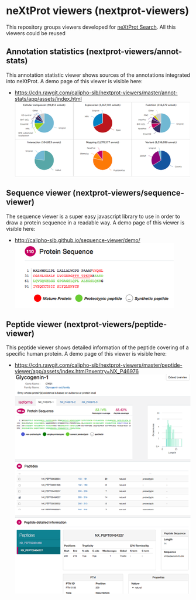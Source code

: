 # neXtProt viewers (nextprot-viewers)
This repository groups viewers developed for [neXtProt Search](https://search.nextprot.org).
All this viewers could be reused


## Annotation statistics (nextprot-viewers/annot-stats)

This annotation statistic viewer shows sources of the annotations integrated into neXtProt.
A demo page of this viewer is visible here:
* https://cdn.rawgit.com/calipho-sib/nextprot-viewers/master/annot-stats/app/assets/index.html
![Annotation statistic viewer](./annot-stats/app/assets/img/annot-stats-screenshot.png)

## Sequence viewer (nextprot-viewers/sequence-viewer)

The sequence viewer is a super easy javascript library to use in order to draw a protein sequence in a readable way.
A demo page of this viewer is visible here:
* http://calipho-sib.github.io/sequence-viewer/demo/
![Sequence viewer](./sequence-viewer/assets/sequence-viewer.png)

## Peptide viewer (nextprot-viewers/peptide-viewer)

This peptide viewer shows detailed information of the peptide covering of a specific human protein.
A demo page of this viewer is visible here:
* https://cdn.rawgit.com/calipho-sib/nextprot-viewers/master/peptide-viewer/app/assets/index.html?nxentry=NX_P46976
![Peptide viewer](./peptide-viewer/app/assets/img/ScrSht_peptide-viewer.png)
